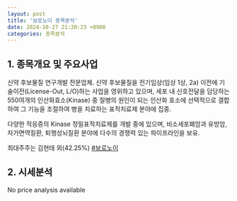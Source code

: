 ```yaml
---
layout: post
title: '보로노이 종목분석'
date: 2024-10-27 21:20:23 +0900
categories: 종목분석
---
```


## 1. 종목개요 및 주요사업

신약 후보물질 연구개발 전문업체. 신약 후보물질을 전기임상(임상 1상, 2a) 이전에 기술이전(License-Out, L/O)하는 사업을 영위하고 있으며, 세포 내 신호전달을 담당하는 550여개의 인산화효소(Kinase) 중 질병의 원인이 되는 인산화 효소에 선택적으로 결합하여 그 기능을 조절하여 병을 치료하는 표적치료제 분야에 집중.

다양한 적응증의 Kinase 정밀표적치료제를 개발 중에 있으며, 비소세포폐암과 유방암, 자가면역질환, 퇴행성뇌질환 분야에 다수의 경쟁력 있는 파이프라인을 보유.

최대주주는 김현태 외(42.25%)
[#보로노이](#)

## 2. 시세분석

No price analysis available
